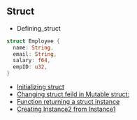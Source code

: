 ## Struct
- Defining_struct
```rust
struct Employee {
  name: String,
  email: String,
  salary: f64,
  empID: u32,
}
```
- [Initializing struct](Initializing_struct.md)
- [Changing struct feild in Mutable struct:](Mutable_Struct)
- [Function returning a struct instance](/Languages/Programming_Languages/Rust/Functions/Return_From_Function)
- [Creating Instance2 from Instance1](Creating_Instance2_from_Instance1.md) 
